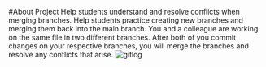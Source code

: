#About Project
Help students understand and resolve conflicts when merging branches.
Help students practice creating new branches and merging them back into the main branch.
You and a colleague are working on the same file in two different branches. After both of you commit changes on your respective branches, you will merge the branches and resolve any conflicts that arise.
![gitlog](https://github.com/user-attachments/assets/80469508-4ab3-45ae-88fd-577a29e15120)
